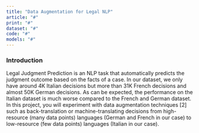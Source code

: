 ```yaml
---
title: "Data Augmentation for Legal NLP"
article: "#"
print: "#"
dataset: "#"
code: "#"
models: "#"
---
```


### Introduction

Legal Judgment Prediction is an NLP task that automatically predicts the judgment outcome based on the facts of a case. In our dataset, we only have around 4K Italian decisions but more than 31K French decisions and almost 50K German decisions. As can be expected, the performance on the Italian dataset is much worse compared to the French and German dataset. In this project, you will experiment with data augmentation techniques \[2\] such as back-translation or machine-translating decisions from high-resource (many data points) languages (German and French in our case) to low-resource (few data points) languages (Italian in our case).

